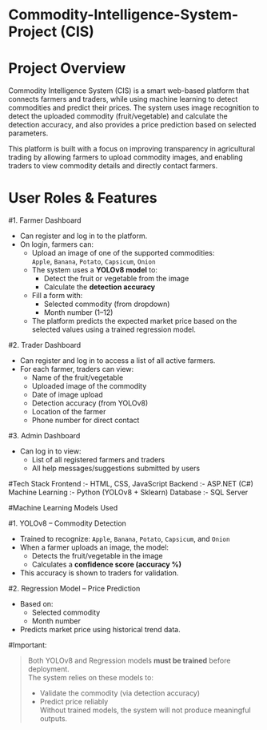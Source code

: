 # Commodity-Intelligence-System-Project (CIS) 

# Project Overview

Commodity Intelligence System (CIS) is a smart web-based platform that connects farmers and traders, while using machine learning to detect commodities and predict their prices. The system uses image recognition to detect the uploaded commodity (fruit/vegetable) and calculate the detection accuracy, and also provides a price prediction based on selected parameters.

This platform is built with a focus on improving transparency in agricultural trading by allowing farmers to upload commodity images, and enabling traders to view commodity details and directly contact farmers.

# User Roles & Features

#1. Farmer Dashboard
- Can register and log in to the platform.
- On login, farmers can:
  - Upload an image of one of the supported commodities:  
    `Apple`, `Banana`, `Potato`, `Capsicum`, `Onion`
  - The system uses a **YOLOv8 model** to:
    - Detect the fruit or vegetable from the image
    - Calculate the **detection accuracy**
  - Fill a form with:
    - Selected commodity (from dropdown)
    - Month number (1–12)
  - The platform predicts the expected market price based on the selected values using a trained regression model.

#2. Trader Dashboard
- Can register and log in to access a list of all active farmers.
- For each farmer, traders can view:
  - Name of the fruit/vegetable
  - Uploaded image of the commodity
  - Date of image upload
  - Detection accuracy (from YOLOv8)
  - Location of the farmer
  - Phone number for direct contact

#3. Admin Dashboard
- Can log in to view:
  - List of all registered farmers and traders
  - All help messages/suggestions submitted by users

#Tech Stack
  Frontend :-              HTML, CSS, JavaScript 
  Backend :-               ASP.NET (C#) 
  Machine Learning :-      Python (YOLOv8 + Sklearn)
  Database :-              SQL Server  
  

#Machine Learning Models Used

#1. YOLOv8 – Commodity Detection
- Trained to recognize: `Apple`, `Banana`, `Potato`, `Capsicum`, and `Onion`
- When a farmer uploads an image, the model:
  - Detects the fruit/vegetable in the image
  - Calculates a **confidence score (accuracy %)**
- This accuracy is shown to traders for validation.

#2. Regression Model – Price Prediction
- Based on:
  - Selected commodity
  - Month number
- Predicts market price using historical trend data.

#Important:  
> Both YOLOv8 and Regression models **must be trained** before deployment.  
> The system relies on these models to:
> - Validate the commodity (via detection accuracy)
> - Predict price reliably  
> Without trained models, the system will not produce meaningful outputs.



